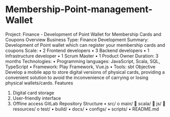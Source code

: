 # Membership-Point-management-Wallet
Project: Finance - Development of Point Wallet for Membership Cards and Coupons
Overview
Business Type: Finance
Development Summary: Development of Point wallet which can register your membership cards and coupons
Scale:
•	2 Frontend developers
•	3 Backend developers
•	1 Infrastructure developer
•	1 Scrum Master
•	1 Product Owner
Duration: 3 months
Technologies:
•	Programming languages: JavaScript, Scala, SQL, TypeScript
•	Framework: Play Framework, Vue.js
•	Tools: sbt
Objective
Develop a mobile app to store digital versions of physical cards, providing a convenient solution to avoid the inconvenience of carrying or losing physical wallets/cards.
Features
1.	Digital card storage
2.	User-friendly interface
3.	Offline access
GitLab Repository Structure
•	src/
o	main/
	scala/
	js/
	resources/
o	test/
•	build/
•	docs/
•	configs/
•	scripts/
•	README.md
